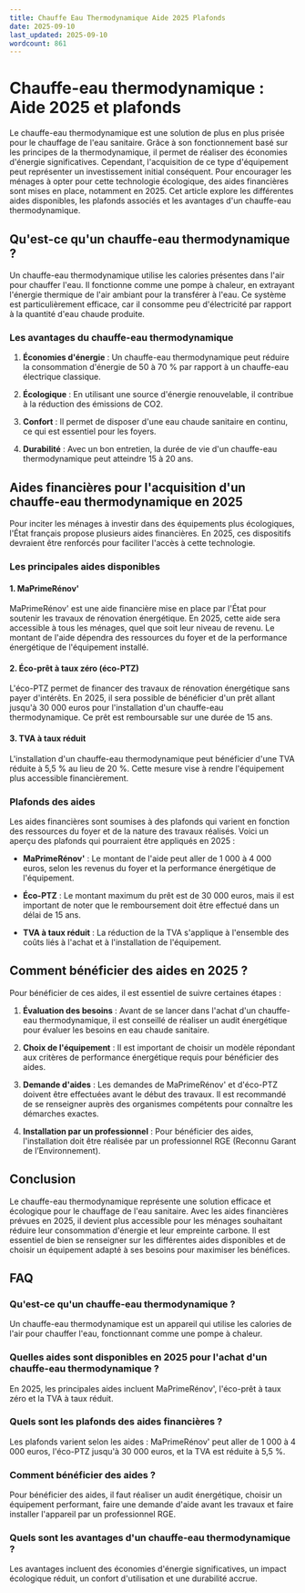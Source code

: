 ```yaml
---
title: Chauffe Eau Thermodynamique Aide 2025 Plafonds
date: 2025-09-10
last_updated: 2025-09-10
wordcount: 861
---
```


# Chauffe-eau thermodynamique : Aide 2025 et plafonds

Le chauffe-eau thermodynamique est une solution de plus en plus prisée pour le chauffage de l'eau sanitaire. Grâce à son fonctionnement basé sur les principes de la thermodynamique, il permet de réaliser des économies d'énergie significatives. Cependant, l'acquisition de ce type d'équipement peut représenter un investissement initial conséquent. Pour encourager les ménages à opter pour cette technologie écologique, des aides financières sont mises en place, notamment en 2025. Cet article explore les différentes aides disponibles, les plafonds associés et les avantages d'un chauffe-eau thermodynamique.

## Qu'est-ce qu'un chauffe-eau thermodynamique ?

Un chauffe-eau thermodynamique utilise les calories présentes dans l'air pour chauffer l'eau. Il fonctionne comme une pompe à chaleur, en extrayant l'énergie thermique de l'air ambiant pour la transférer à l'eau. Ce système est particulièrement efficace, car il consomme peu d'électricité par rapport à la quantité d'eau chaude produite.

### Les avantages du chauffe-eau thermodynamique

1. **Économies d'énergie** : Un chauffe-eau thermodynamique peut réduire la consommation d'énergie de 50 à 70 % par rapport à un chauffe-eau électrique classique.
   
2. **Écologique** : En utilisant une source d'énergie renouvelable, il contribue à la réduction des émissions de CO2.

3. **Confort** : Il permet de disposer d'une eau chaude sanitaire en continu, ce qui est essentiel pour les foyers.

4. **Durabilité** : Avec un bon entretien, la durée de vie d'un chauffe-eau thermodynamique peut atteindre 15 à 20 ans.

## Aides financières pour l'acquisition d'un chauffe-eau thermodynamique en 2025

Pour inciter les ménages à investir dans des équipements plus écologiques, l'État français propose plusieurs aides financières. En 2025, ces dispositifs devraient être renforcés pour faciliter l'accès à cette technologie.

### Les principales aides disponibles

#### 1. MaPrimeRénov'

MaPrimeRénov' est une aide financière mise en place par l'État pour soutenir les travaux de rénovation énergétique. En 2025, cette aide sera accessible à tous les ménages, quel que soit leur niveau de revenu. Le montant de l'aide dépendra des ressources du foyer et de la performance énergétique de l'équipement installé.

#### 2. Éco-prêt à taux zéro (éco-PTZ)

L'éco-PTZ permet de financer des travaux de rénovation énergétique sans payer d'intérêts. En 2025, il sera possible de bénéficier d'un prêt allant jusqu'à 30 000 euros pour l'installation d'un chauffe-eau thermodynamique. Ce prêt est remboursable sur une durée de 15 ans.

#### 3. TVA à taux réduit

L'installation d'un chauffe-eau thermodynamique peut bénéficier d'une TVA réduite à 5,5 % au lieu de 20 %. Cette mesure vise à rendre l'équipement plus accessible financièrement.

### Plafonds des aides

Les aides financières sont soumises à des plafonds qui varient en fonction des ressources du foyer et de la nature des travaux réalisés. Voici un aperçu des plafonds qui pourraient être appliqués en 2025 :

- **MaPrimeRénov'** : Le montant de l'aide peut aller de 1 000 à 4 000 euros, selon les revenus du foyer et la performance énergétique de l'équipement.
  
- **Éco-PTZ** : Le montant maximum du prêt est de 30 000 euros, mais il est important de noter que le remboursement doit être effectué dans un délai de 15 ans.

- **TVA à taux réduit** : La réduction de la TVA s'applique à l'ensemble des coûts liés à l'achat et à l'installation de l'équipement.

## Comment bénéficier des aides en 2025 ?

Pour bénéficier de ces aides, il est essentiel de suivre certaines étapes :

1. **Évaluation des besoins** : Avant de se lancer dans l'achat d'un chauffe-eau thermodynamique, il est conseillé de réaliser un audit énergétique pour évaluer les besoins en eau chaude sanitaire.

2. **Choix de l'équipement** : Il est important de choisir un modèle répondant aux critères de performance énergétique requis pour bénéficier des aides.

3. **Demande d'aides** : Les demandes de MaPrimeRénov' et d'éco-PTZ doivent être effectuées avant le début des travaux. Il est recommandé de se renseigner auprès des organismes compétents pour connaître les démarches exactes.

4. **Installation par un professionnel** : Pour bénéficier des aides, l'installation doit être réalisée par un professionnel RGE (Reconnu Garant de l’Environnement).

## Conclusion

Le chauffe-eau thermodynamique représente une solution efficace et écologique pour le chauffage de l'eau sanitaire. Avec les aides financières prévues en 2025, il devient plus accessible pour les ménages souhaitant réduire leur consommation d'énergie et leur empreinte carbone. Il est essentiel de bien se renseigner sur les différentes aides disponibles et de choisir un équipement adapté à ses besoins pour maximiser les bénéfices.

## FAQ

### Qu'est-ce qu'un chauffe-eau thermodynamique ?

Un chauffe-eau thermodynamique est un appareil qui utilise les calories de l'air pour chauffer l'eau, fonctionnant comme une pompe à chaleur.

### Quelles aides sont disponibles en 2025 pour l'achat d'un chauffe-eau thermodynamique ?

En 2025, les principales aides incluent MaPrimeRénov', l'éco-prêt à taux zéro et la TVA à taux réduit.

### Quels sont les plafonds des aides financières ?

Les plafonds varient selon les aides : MaPrimeRénov' peut aller de 1 000 à 4 000 euros, l'éco-PTZ jusqu'à 30 000 euros, et la TVA est réduite à 5,5 %.

### Comment bénéficier des aides ?

Pour bénéficier des aides, il faut réaliser un audit énergétique, choisir un équipement performant, faire une demande d'aide avant les travaux et faire installer l'appareil par un professionnel RGE.

### Quels sont les avantages d'un chauffe-eau thermodynamique ?

Les avantages incluent des économies d'énergie significatives, un impact écologique réduit, un confort d'utilisation et une durabilité accrue.